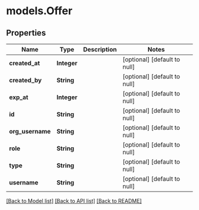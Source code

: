 # models.Offer
## Properties

| Name | Type | Description | Notes |
|------------ | ------------- | ------------- | -------------|
| **created\_at** | **Integer** |  | [optional] [default to null] |
| **created\_by** | **String** |  | [optional] [default to null] |
| **exp\_at** | **Integer** |  | [optional] [default to null] |
| **id** | **String** |  | [optional] [default to null] |
| **org\_username** | **String** |  | [optional] [default to null] |
| **role** | **String** |  | [optional] [default to null] |
| **type** | **String** |  | [optional] [default to null] |
| **username** | **String** |  | [optional] [default to null] |

[[Back to Model list]](../README.md#documentation-for-models) [[Back to API list]](../README.md#documentation-for-api-endpoints) [[Back to README]](../README.md)

